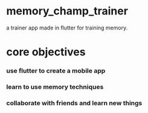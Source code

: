 # memory_champ_trainer
a trainer app made in flutter for training memory.

# core objectives
### use flutter to create a mobile app
### learn to use memory techniques
### collaborate with friends and learn new things
